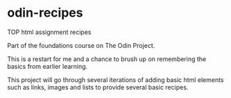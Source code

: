 # odin-recipes
TOP html assignment recipes


Part of the foundations course on The Odin Project.

This is a restart for me and a chance to brush up on remembering the basics from earlier learning.

This project will go through several iterations of adding basic html elements such as links, images and lists to provide several basic recipes.